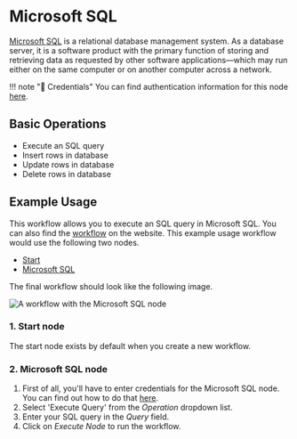 # Microsoft SQL

[Microsoft SQL](https://www.microsoft.com/en-us/sql-server) is a relational database management system. As a database server, it is a software product with the primary function of storing and retrieving data as requested by other software applications—which may run either on the same computer or on another computer across a network.

!!! note "🔑 Credentials"
    You can find authentication information for this node [here](/integrations/credentials/microsoftSql/).


## Basic Operations

* Execute an SQL query
* Insert rows in database
* Update rows in database
* Delete rows in database


## Example Usage

This workflow allows you to execute an SQL query in Microsoft SQL. You can also find the [workflow](https://n8n.io/workflows/479) on the website. This example usage workflow would use the following two nodes.
- [Start](/integrations/core-nodes/n8n-nodes-base.start/)
- [Microsoft SQL]()

The final workflow should look like the following image.

![A workflow with the Microsoft SQL node](/_images/integrations/nodes/microsoftsql/workflow.png)

### 1. Start node

The start node exists by default when you create a new workflow.

### 2. Microsoft SQL node

1. First of all, you'll have to enter credentials for the Microsoft SQL node. You can find out how to do that [here](/integrations/credentials/microsoftSql/).
2. Select 'Execute Query' from the *Operation* dropdown list.
3. Enter your SQL query in the *Query* field.
4. Click on *Execute Node* to run the workflow.
